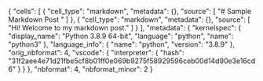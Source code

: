 {
 "cells": [
  {
   "cell_type": "markdown",
   "metadata": {},
   "source": [
    "# Sample Markdown Post "
   ]
  },
  {
   "cell_type": "markdown",
   "metadata": {},
   "source": [
    "Hi! Welcome to my markdown post."
   ]
  }
 ],
 "metadata": {
  "kernelspec": {
   "display_name": "Python 3.8.9 64-bit",
   "language": "python",
   "name": "python3"
  },
  "language_info": {
   "name": "python",
   "version": "3.8.9"
  },
  "orig_nbformat": 4,
  "vscode": {
   "interpreter": {
    "hash": "31f2aee4e71d21fbe5cf8b01ff0e069b9275f58929596ceb00d14d90e3e16cd6"
   }
  }
 },
 "nbformat": 4,
 "nbformat_minor": 2
}
